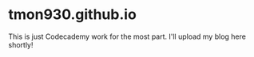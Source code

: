 # tmon930.github.io

This is just Codecademy work for the most part. I'll upload my blog here shortly!
